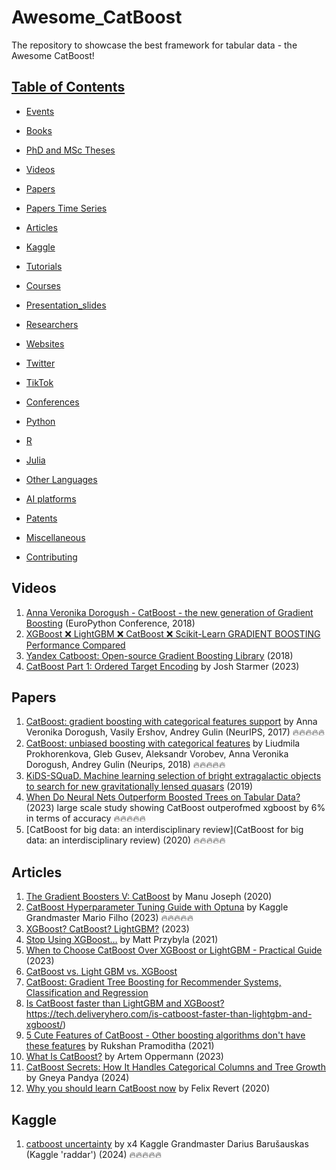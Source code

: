 # Awesome_CatBoost
The repository to showcase the best framework for tabular data - the Awesome CatBoost!

## [Table of Contents]()

* [Events](#events)

* [Books](#books)

* [PhD and MSc Theses](#theses)

* [Videos](#videos) 
 
* [Papers](#papers)

* [Papers Time Series](#papers-time-series)

* [Articles](#articles)

* [Kaggle](#kaggle)

* [Tutorials](#tutorials)

* [Courses](#courses)

* [Presentation_slides](#presentation-slides)

* [Researchers](#researchers)

* [Websites](#websites)

* [Twitter](#twitter)

* [TikTok](#tiktok)

* [Conferences](#conferences)

* [Python](#python)  

* [R](#r)

* [Julia](#julia) 

* [Other Languages](#other-languages)

* [AI platforms](#ai-platforms)

* [Patents](#patents)

* [Miscellaneous](#miscellaneous)

* [Contributing](#contributing)

## Videos
1. [Anna Veronika Dorogush - CatBoost - the new generation of Gradient Boosting](https://www.youtube.com/watch?v=oGRIGdsz7bM) (EuroPython Conference, 2018)
2. [XGBoost ❌ LightGBM ❌ CatBoost ❌ Scikit-Learn GRADIENT BOOSTING Performance Compared](https://www.youtube.com/watch?v=yO6gJM_t1Bw)
3. [Yandex Catboost: Open-source Gradient Boosting Library](https://www.youtube.com/watch?v=s8Q_orF4tcI) (2018)
4. [CatBoost Part 1: Ordered Target Encoding](https://www.youtube.com/watch?v=KXOTSkPL2X4) by Josh Starmer (2023)



## Papers
1. [CatBoost: gradient boosting with categorical features support](http://learningsys.org/nips17/assets/papers/paper_11.pdf) by Anna Veronika Dorogush, Vasily Ershov, Andrey Gulin (NeurIPS, 2017) 🔥🔥🔥🔥🔥
2. [CatBoost: unbiased boosting with categorical features](https://arxiv.org/abs/1706.09516) by Liudmila Prokhorenkova, Gleb Gusev, Aleksandr Vorobev, Anna Veronika Dorogush, Andrey Gulin (Neurips, 2018) 🔥🔥🔥🔥🔥
3. [KiDS-SQuaD. Machine learning selection of bright extragalactic objects to search for new gravitationally lensed quasars](https://www.aanda.org/articles/aa/full_html/2019/12/aa36006-19/aa36006-19.html) (2019)
4. [When Do Neural Nets Outperform Boosted Trees on Tabular Data?](https://arxiv.org/pdf/2305.02997v3.pdf) (2023) large scale study showing CatBoost outperofmed xgboost by 6% in terms of accuracy 🔥🔥🔥🔥🔥
5. [CatBoost for big data: an interdisciplinary review](CatBoost for big data: an interdisciplinary review) (2020) 🔥🔥🔥🔥🔥

## Articles 
1. [The Gradient Boosters V: CatBoost](https://deep-and-shallow.com/2020/02/29/the-gradient-boosters-v-catboost/) by Manu Joseph (2020)
2. [CatBoost Hyperparameter Tuning Guide with Optuna](https://forecastegy.com/posts/catboost-hyperparameter-tuning-guide-with-optuna/) by Kaggle Grandmaster Mario Filho (2023) 🔥🔥🔥🔥🔥
3. [XGBoost? CatBoost? LightGBM?](https://www.joinplank.com/articles/xgboost-catboost-lightgbm) (2023)
4. [Stop Using XGBoost…](https://towardsdatascience.com/stop-using-xgboost-660ed6718845) by Matt Przybyla (2021)
5. [When to Choose CatBoost Over XGBoost or LightGBM - Practical Guide](https://neptune.ai/blog/when-to-choose-catboost-over-xgboost-or-lightgbm) (2023)
6. [CatBoost vs. Light GBM vs. XGBoost](https://www.kdnuggets.com/2018/03/catboost-vs-light-gbm-vs-xgboost.html)
7. [CatBoost: Gradient Tree Boosting for Recommender Systems, Classification and Regression](https://towardsdatascience.com/catboost-gradient-tree-boosting-for-recommender-systems-classification-and-regression-2f04f573a79e)
8. [Is CatBoost faster than LightGBM and XGBoost?](https://tech.deliveryhero.com/is-catboost-faster-than-lightgbm-and-xgboost/)https://tech.deliveryhero.com/is-catboost-faster-than-lightgbm-and-xgboost/)
9. [5 Cute Features of CatBoost - Other boosting algorithms don't have these features](https://towardsdatascience.com/5-cute-features-of-catboost-61532c260f69) by Rukshan Pramoditha (2021)
10. [What Is CatBoost?](https://builtin.com/machine-learning/catboost#) by Artem Oppermann (2023)
11. [CatBoost Secrets: How It Handles Categorical Columns and Tree Growth](https://medium.com/@gneyapandya1234/catboost-secrets-how-it-handles-categorical-columns-and-tree-growth-b2ae9b96284b) by Gneya Pandya (2024)
12. [Why you should learn CatBoost now](https://towardsdatascience.com/why-you-should-learn-catboost-now-390fb3895f76) by Felix Revert (2020)


## Kaggle 
1. [catboost uncertainty](https://www.kaggle.com/code/raddar/catboost-uncertainty) by x4 Kaggle Grandmaster Darius Barušauskas (Kaggle 'raddar') (2024) 🔥🔥🔥🔥🔥





